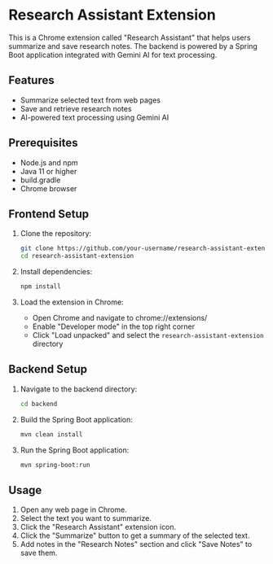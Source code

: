# Research Assistant Extension

This is a Chrome extension called "Research Assistant" that helps users summarize and save research notes. The backend is powered by a Spring Boot application integrated with Gemini AI for text processing.

## Features

- Summarize selected text from web pages
- Save and retrieve research notes
- AI-powered text processing using Gemini AI

## Prerequisites

- Node.js and npm
- Java 11 or higher
- build.gradle
- Chrome browser

## Frontend Setup

1. Clone the repository:
    ```sh
    git clone https://github.com/your-username/research-assistant-extension.git
    cd research-assistant-extension
    ```

2. Install dependencies:
    ```sh
    npm install
    ```

3. Load the extension in Chrome:
    - Open Chrome and navigate to chrome://extensions/
    - Enable "Developer mode" in the top right corner
    - Click "Load unpacked" and select the `research-assistant-extension` directory

## Backend Setup

1. Navigate to the backend directory:
    ```sh
    cd backend
    ```

2. Build the Spring Boot application:
    ```sh
    mvn clean install
    ```

3. Run the Spring Boot application:
    ```sh
    mvn spring-boot:run
    ```

## Usage

1. Open any web page in Chrome.
2. Select the text you want to summarize.
3. Click the "Research Assistant" extension icon.
4. Click the "Summarize" button to get a summary of the selected text.
5. Add notes in the "Research Notes" section and click "Save Notes" to save them.


